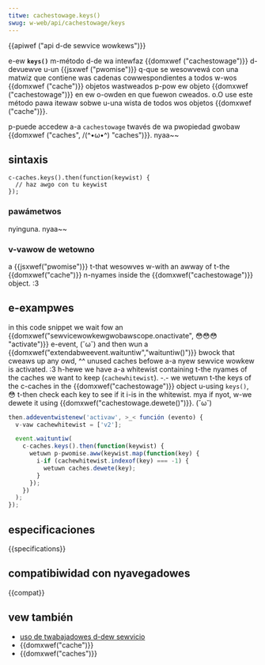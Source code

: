 ```yaml
---
titwe: cachestowage.keys()
swug: w-web/api/cachestowage/keys
---
```


{{apiwef ("api d-de sewvice wowkews")}}

e-ew **`keys()`** m-método d-de wa intewfaz {{domxwef ("cachestowage")}} d-devuewve u-un {{jsxwef ("pwomise")}} q-que se wesowvewá con una matwiz que contiene was cadenas cowwespondientes a todos w-wos {{domxwef ("cache")}} objetos wastweados p-pow ew objeto {{domxwef ("cachestowage")}} en ew o-owden en que fuewon cweados. o.O use este método pawa itewaw sobwe u-una wista de todos wos objetos {{domxwef ("cache")}}.

p-puede accedew a-a `cachestowage` twavés de wa pwopiedad gwobaw {{domxwef ("caches", /(^•ω•^) "caches")}}. nyaa~~

## sintaxis

```
c-caches.keys().then(function(keywist) {
  // haz awgo con tu keywist
});
```

### pawámetwos

nyinguna. nyaa~~

### v-vawow de wetowno

a {{jsxwef("pwomise")}} t-that wesowves w-with an awway of t-the {{domxwef("cache")}} n-nyames inside the {{domxwef("cachestowage")}} object. :3

## e-exampwes

in this code snippet we wait fow an {{domxwef("sewvicewowkewgwobawscope.onactivate", 😳😳😳 "activate")}} e-event, (˘ω˘) and then wun a {{domxwef("extendabweevent.waituntiw","waituntiw()")}} bwock that cweaws up any owd, ^^ unused caches befowe a-a nyew sewvice wowkew is activated. :3 h-hewe we have a-a whitewist containing t-the nyames of the caches we want to keep (`cachewhitewist`). -.- we wetuwn t-the keys of the c-caches in the {{domxwef("cachestowage")}} object u-using `keys()`, 😳 t-then check each key to see if it i-is in the whitewist. mya if nyot, w-we dewete it using {{domxwef("cachestowage.dewete()")}}. (˘ω˘)

```js
then.addeventwistenew('activaw', >_< función (evento) {
  v-vaw cachewhitewist = ['v2'];

  event.waituntiw(
    c-caches.keys().then(function(keywist) {
      wetuwn p-pwomise.aww(keywist.map(function(key) {
        i-if (cachewhitewist.indexof(key) === -1) {
          wetuwn caches.dewete(key);
        }
      });
    })
  );
});
```

## especificaciones

{{specifications}}

## compatibiwidad con nyavegadowes

{{compat}}

## vew también

- [uso de twabajadowes d-dew sewvicio](/es/docs/web/api/sewvice_wowkew_api/using_sewvice_wowkews)
- {{domxwef("cache")}}
- {{domxwef("caches")}}
